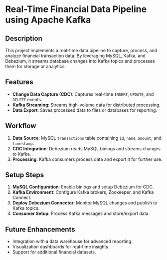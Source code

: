 # Real-Time Financial Data Pipeline using Apache Kafka

## Description  
This project implements a real-time data pipeline to capture, process, and analyze financial transaction data. By leveraging MySQL, Kafka, and Debezium, it streams database changes into Kafka topics and processes them for storage or analytics.  


## Features  
- **Change Data Capture (CDC)**: Captures real-time `INSERT`, `UPDATE`, and `DELETE` events.  
- **Kafka Streaming**: Streams high-volume data for distributed processing.  
- **Data Export**: Saves processed data to files or databases for reporting.  


## Workflow  
1. **Data Source**: MySQL `transactions` table containing `id`, `name`, `amount`, and `timestamp`.  
2. **CDC Integration**: Debezium reads MySQL binlogs and streams changes to Kafka.  
3. **Processing**: Kafka consumers process data and export it for further use.  


## Setup Steps  
1. **MySQL Configuration**: Enable binlogs and setup Debezium for CDC.  
2. **Kafka Environment**: Configure Kafka brokers, Zookeeper, and Kafka Connect.  
3. **Deploy Debezium Connector**: Monitor MySQL changes and publish to Kafka topics.  
4. **Consumer Setup**: Process Kafka messages and store/export data.  

## Future Enhancements  
- Integration with a data warehouse for advanced reporting.  
- Visualization dashboards for real-time insights.  
- Support for additional financial datasets.  
